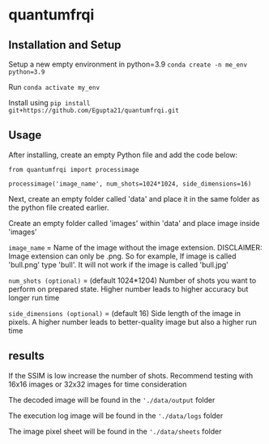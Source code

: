 # quantumfrqi

## Installation and Setup

Setup a new empty environment in python=3.9 ```conda create -n me_env python=3.9```

Run ```conda activate my_env```

Install using  ```pip install git+https://github.com/Egupta21/quantumfrqi.git```

## Usage

After installing, create an empty Python file and add the code below:
 ```
from quantumfrqi import processimage

processimage('image_name', num_shots=1024*1024, side_dimensions=16)
```

Next, create an empty folder called 'data' and place it in the same folder as the python file created earlier.

Create an empty folder called 'images' within 'data' and place image inside 'images'

```image_name``` = Name of the image without the image extension. DISCLAIMER: Image extension can only be .png. So for example, If image is called 'bull.png' type 'bull'. It will not work if the image is called 'bull.jpg'

```num_shots (optional)``` = (default 1024*1204) Number of shots you want to perform on prepared state. Higher number leads to higher accuracy but longer run time

```side_dimensions (optional)``` = (default 16) Side length of the image in pixels. A higher number leads to better-quality image but also a higher run time

## results

If the SSIM is low increase the number of shots. Recommend testing with 16x16 images or 32x32 images for time consideration

The decoded image will be found in the ```'./data/output``` folder

The execution log image will be found in the ```'./data/logs``` folder

The image pixel sheet will be found in the ```'./data/sheets``` folder
